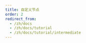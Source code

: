 ```yaml
---
title: 自定义节点
order: 2
redirect_from:
  - /zh/docs
  - /zh/docs/tutorial
  - /zh/docs/tutorial/intermediate
---
```

